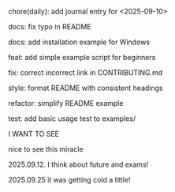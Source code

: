 chore(daily): add journal entry for <2025-09-10>

docs: fix typo in README

docs: add installation example for Windows

feat: add simple example script for beginners

fix: correct incorrect link in CONTRIBUTING.md

style: format README with consistent headings

refactor: simplify README example

test: add basic usage test to examples/

I WANT TO SEE 

nice to see this miracle 

2025.09.12. I think about future and exams!

2025.09.25 it was getting cold a little!
